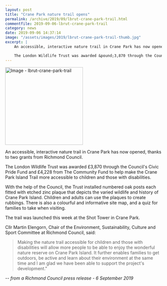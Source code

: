 ```yaml
---
layout: post
title: "Crane Park nature trail opens"
permalink: /archive/2019/09/lbrut-crane-park-trail.html
commentfile: 2019-09-06-lbrut-crane-park-trail
category: news
date: 2019-09-06 14:37:14
image: "/assets/images/2019/lbrut-crane-park-trail-thumb.jpg"
excerpt: |
    An accessible, interactive nature trail in Crane Park has now opened, thanks to two grants from Richmond Council.

    The London Wildlife Trust was awarded &pound;3,870 through the Council's Civic Pride Fund and &pound;4,228 from The Community Fund to help make the Crane Park Island Trail more accessible to children and those with disabilities.
---
```

<a href="/assets/images/2019/lbrut-crane-park-trail.jpg" title="Click for a larger image"><img src="/assets/images/2019/lbrut-crane-park-trail-thumb.jpg" width="250" alt="Image - lbrut-crane-park-trail"  class="photo right"/></a>

An accessible, interactive nature trail in Crane Park has now opened, thanks to two grants from Richmond Council.

The London Wildlife Trust was awarded &pound;3,870 through the Council's Civic Pride Fund and &pound;4,228 from The Community Fund to help make the Crane Park Island Trail more accessible to children and those with disabilities.

With the help of the Council, the Trust installed numbered oak posts each fitted with etched zinc plaque that depicts the varied wildlife and history of Crane Park Island. Children and adults can use the plaques to create rubbings. There is also a colourful and informative site map, and a quiz for families to take when visiting.

The trail was launched this week at the Shot Tower in Crane Park.

Cllr Martin Elengorn, Chair of the Environment, Sustainability, Culture and Sport Committee at Richmond Council, said:

> Making the nature trail accessible for children and those with disabilities will allow more people to be able to enjoy the wonderful nature reserve on Crane Park Island. It further enables families to get outdoors, be active and learn about their environment at the same time and I am glad we have been able to support the project's development."

<cite>-- from a Richmond Council press release - 6 September 2019</cite>

